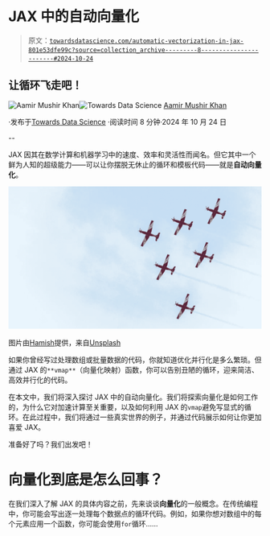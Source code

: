 # JAX 中的自动向量化

> 原文：[`towardsdatascience.com/automatic-vectorization-in-jax-801e53dfe99c?source=collection_archive---------8-----------------------#2024-10-24`](https://towardsdatascience.com/automatic-vectorization-in-jax-801e53dfe99c?source=collection_archive---------8-----------------------#2024-10-24)

## 让循环飞走吧！

[](https://aamir-khan.medium.com/?source=post_page---byline--801e53dfe99c--------------------------------)![Aamir Mushir Khan](https://aamir-khan.medium.com/?source=post_page---byline--801e53dfe99c--------------------------------)[](https://towardsdatascience.com/?source=post_page---byline--801e53dfe99c--------------------------------)![Towards Data Science](https://towardsdatascience.com/?source=post_page---byline--801e53dfe99c--------------------------------) [Aamir Mushir Khan](https://aamir-khan.medium.com/?source=post_page---byline--801e53dfe99c--------------------------------)

·发布于[Towards Data Science](https://towardsdatascience.com/?source=post_page---byline--801e53dfe99c--------------------------------) ·阅读时间 8 分钟·2024 年 10 月 24 日

--

JAX 因其在数学计算和机器学习中的速度、效率和灵活性而闻名。但它其中一个鲜为人知的超级能力——可以让你摆脱无休止的循环和模板代码——就是**自动向量化**。

![](img/4105381630a03bd37916bbf62f68e894.png)

图片由[Hamish](https://unsplash.com/@el_ham?utm_source=medium&utm_medium=referral)提供，来自[Unsplash](https://unsplash.com/?utm_source=medium&utm_medium=referral)

如果你曾经写过处理数组或批量数据的代码，你就知道优化并行化是多么繁琐。但通过 JAX 的`**vmap**`（向量化映射）函数，你可以告别丑陋的循环，迎来简洁、高效并行化的代码。

在本文中，我们将深入探讨 JAX 中的自动向量化。我们将探索向量化是如何工作的，为什么它对加速计算至关重要，以及如何利用 JAX 的`vmap`避免写显式的循环。在此过程中，我们将通过一些真实世界的例子，并通过代码展示如何让你更加喜爱 JAX。

准备好了吗？我们出发吧！

# 向量化到底是怎么回事？

在我们深入了解 JAX 的具体内容之前，先来谈谈**向量化**的一般概念。在传统编程中，你可能会写出逐一处理每个数据点的循环代码。例如，如果你想对数组中的每个元素应用一个函数，你可能会使用`for`循环……
